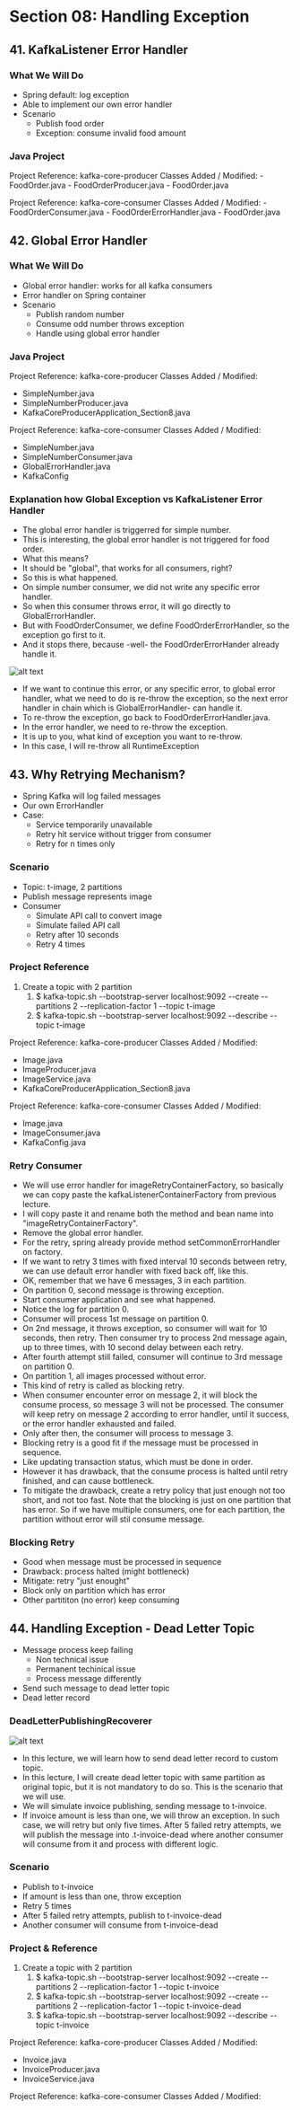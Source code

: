 # Section 08: Handling Exception

## 41. KafkaListener Error Handler

### What We Will Do

- Spring default: log exception
- Able to implement our own error handler
- Scenario
  - Publish food order
  - Exception: consume invalid food amount

### Java Project

Project Reference: kafka-core-producer
Classes Added / Modified: 
    - FoodOrder.java
    - FoodOrderProducer.java
    - FoodOrder.java

Project Reference: kafka-core-consumer
Classes Added / Modified: 
    - FoodOrderConsumer.java
    - FoodOrderErrorHandler.java
    - FoodOrder.java


## 42. Global Error Handler

### What We Will Do

- Global error handler: works for all kafka consumers
- Error handler on Spring container
- Scenario
  - Publish random number
  - Consume odd number throws exception
  - Handle using global error handler


### Java Project

Project Reference: kafka-core-producer
Classes Added / Modified: 
  - SimpleNumber.java
  - SimpleNumberProducer.java
  - KafkaCoreProducerApplication_Section8.java
  
Project Reference: kafka-core-consumer
Classes Added / Modified: 
  - SimpleNumber.java
  - SimpleNumberConsumer.java
  - GlobalErrorHandler.java
  - KafkaConfig


### Explanation how Global Exception vs KafkaListener Error Handler

- The global error handler is triggerred for simple number.
- This is interesting, the global error handler is not triggered for food order.
- What this means?
- It should be "global", that works for all consumers, right?
- So this is what happened.
- On simple number consumer, we did not write any specific error handler.
- So when this consumer throws error, it will go directly to GlobalErrorHandler.
- But with FoodOrderConsumer, we define FoodOrderErrorHandler, so the exception go first to it.
- And it stops there, because -well- the FoodOrderErrorHander already handle it.


![alt text](https://github.com/marodrigues20/udemy_java/blob/main/JavaSpring%26ApacheKafkaBootcamp-BasicToComplete/Sections/Section-08/Global_Error_Handler.png?raw=true)


- If we want to continue this error, or any specific error, to global error handler, what we need to do is re-throw the exception, so the next error handler in chain which is GlobalErrorHandler- can handle it.
- To re-throw the exception, go back to FoodOrderErrorHandler.java.
- In the error handler, we need to re-throw the exception.
- It is up to you, what kind of exception you want to re-throw.
- In this case, I will re-throw all RuntimeException



## 43. Why Retrying Mechanism?

- Spring Kafka will log failed messages
- Our own ErrorHandler
- Case:
  - Service temporarily unavailable
  - Retry hit service without trigger from consumer
  - Retry for n times only


### Scenario

- Topic: t-image, 2 partitions
- Publish message represents image
- Consumer
  - Simulate API call to convert image
  - Simulate failed API call
  - Retry after 10 seconds
  - Retry 4 times


### Project Reference

1. Create a topic with 2 partition
   1. $ kafka-topic.sh --bootstrap-server localhost:9092 --create --partitions 2 --replication-factor 1 --topic t-image
   2. $ kafka-topic.sh --bootstrap-server localhost:9092 --describe --topic t-image

Project Reference: kafka-core-producer
Classes Added / Modified: 
- Image.java
- ImageProducer.java
- ImageService.java
- KafkaCoreProducerApplication_Section8.java


Project Reference: kafka-core-consumer
Classes Added / Modified: 
- Image.java
- ImageConsumer.java
- KafkaConfig.java


### Retry Consumer

- We will use error handler for imageRetryContainerFactory, so basically we can copy paste the kafkaListenerContainerFactory from previous lecture.
- I will copy paste it and rename both the method and bean name into "imageRetryContainerFactory".
- Remove the global error handler.
- For the retry, spring already provide method setCommonErrorHandler on factory.
- If we want to retry 3 times with fixed interval 10 seconds between retry, we can use default error handler with fixed back off, like this.
- OK, remember that we have 6 messages, 3 in each partition.
- On partition 0, second message is throwing exception.
- Start consumer application and see what happened.
- Notice the log for partition 0.
- Consumer will process 1st message on partition 0.
- On 2nd message, it throws exception, so consumer will wait for 10 seconds, then retry. Then consumer try to process 2nd message again, up to three times, with 10 second delay between each retry.
- After fourth attempt still failed, consumer will continue to 3rd message on partition 0.
- On partition 1, all images processed without error.
- This kind of retry is called as blocking retry.
- When consumer encounter error on message 2, it will block the consume process, so message 3 will not be processed. The consumer will keep retry on message 2
according to error handler, until it success, or the error handler exhausted and failed.
- Only after then, the consumer will process to message 3.
- Blocking retry is a good fit if the message must be processed in sequence.
- Like updating transaction status, which must be done in order.
- However it has drawback, that the consume process is halted until retry finished, and can cause bottleneck.
- To mitigate the drawback, create a retry policy that just enough not too short, and not too fast. Note that the blocking is just on one partition that has error. So if we have multiple consumers, one for each partition, the partition without error will stil consume message.

### Blocking Retry

- Good when message must be processed in sequence
- Drawback: process halted (might bottleneck)
- Mitigate: retry "just enought"
- Block only on partition which has error
- Other partititon (no error) keep consuming


## 44. Handling Exception - Dead Letter Topic

- Message process keep failing
  - Non technical issue
  - Permanent techinical issue
  - Process message differently
- Send such message to dead letter topic
- Dead letter record

### DeadLetterPublishingRecoverer

![alt text](https://github.com/marodrigues20/udemy_java/blob/main/JavaSpring%26ApacheKafkaBootcamp-BasicToComplete/Sections/Section-08/DeadLetterPublishingRecoverer.png?raw=true)

- In this lecture, we will learn how to send dead letter record to custom topic.
- In this lecture, I will create dead letter topic with same partition as original topic, but it is not mandatory to do so. This is the scenario that we will use.
- We will simulate invoice publishing, sending message to t-invoice.
- If invoice amount is less than one, we will throw an exception. In such case, we will retry but only five times. After 5 failed retry attempts,
we will publish the message into .t-invoice-dead where another consumer will consume from it and process with different logic.

### Scenario

- Publish to t-invoice
- If amount is less than one, throw exception
- Retry 5 times
- After 5 failed retry attempts, publish to t-invoice-dead
- Another consumer will consume from t-invoice-dead

### Project & Reference

1. Create a topic with 2 partition
   1. $ kafka-topic.sh --bootstrap-server localhost:9092 --create --partitions 2 --replication-factor 1 --topic t-invoice
   2. $ kafka-topic.sh --bootstrap-server localhost:9092 --create --partitions 2 --replication-factor 1 --topic t-invoice-dead
   3. $ kafka-topic.sh --bootstrap-server localhost:9092 --describe --topic t-invoice


Project Reference: kafka-core-producer
Classes Added / Modified: 
- Invoice.java
- InvoiceProducer.java
- InvoiceService.java


Project Reference: kafka-core-consumer
Classes Added / Modified: 



